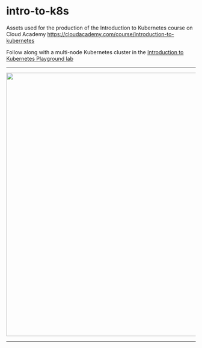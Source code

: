 # intro-to-k8s

Assets used for the production of the Introduction to Kubernetes course on Cloud Academy
<a target="_blank" href="https://cloudacademy.com/course/introduction-to-kubernetes/">https://cloudacademy.com/course/introduction-to-kubernetes</a>

Follow along with a multi-node Kubernetes cluster in the [Introduction to Kubernetes Playground lab](https://cloudacademy.com/lab/introduction-kubernetes-playground/)

---

<div align="centre">
   <img src="images/service-discovery-section4.jpg" width="700" />
</div>

---
